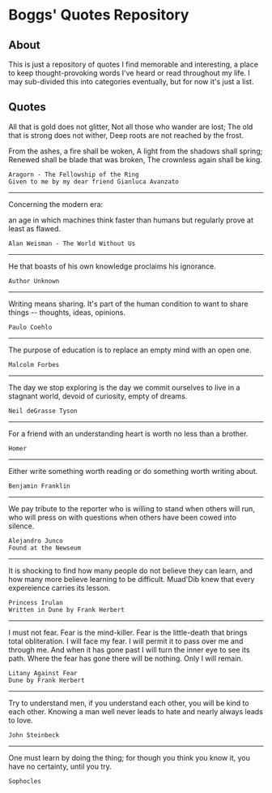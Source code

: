 # Boggs' Quotes Repository
## About
This is just a repository of quotes I find memorable and interesting, a place to keep thought-provoking words I've heard or read throughout my life. I may sub-divided this into categories eventually, but for now it's just a list.

## Quotes

All that is gold does not glitter,
Not all those who wander are lost;
The old that is strong does not wither,
Deep roots are not reached by the frost.

From the ashes, a fire shall be woken,
A light from the shadows shall spring;
Renewed shall be blade that was broken,
The crownless again shall be king.
    
    Aragorn - The Fellowship of the Ring
    Given to me by my dear friend Gianluca Avanzato

---

Concerning the modern era:

an age in which machines think faster than humans but regularly prove at least as flawed.
    
    Alan Weisman - The World Without Us

---

He that boasts of his own knowledge proclaims his ignorance.
    
    Author Unknown
    
---

Writing means sharing. It's part of the human condition to want to share things -- thoughts, ideas, opinions.
    
    Paulo Coehlo
    
---

The purpose of education is to replace an empty mind with an open one.
    
    Malcolm Forbes
    
---

The day we stop exploring is the day we commit ourselves to live in a stagnant world, devoid of curiosity, empty of dreams.
    
    Neil deGrasse Tyson
    
---

For a friend with an understanding heart is worth no less than a brother.
    
    Homer

---

Either write something worth reading or do something worth writing about.
    
    Benjamin Franklin
    
---

We pay tribute to the reporter who is willing to stand when others will run, who will press on with questions when others have been cowed into silence.

    Alejandro Junco
    Found at the Newseum

---

It is shocking to find how many people do not believe they can learn, and how many more believe learning to be difficult. Muad'Dib knew that every expereience carries its lesson.

    Princess Irulan
    Written in Dune by Frank Herbert

---

I must not fear.
Fear is the mind-killer.
Fear is the little-death that brings total obliteration.
I will face my fear.
I will permit it to pass over me and through me.
And when it has gone past I will turn the inner eye to see its path.
Where the fear has gone there will be nothing.
Only I will remain. 

    Litany Against Fear
    Dune by Frank Herbert

---

Try to understand men, if you understand each other, you will be kind to each other. Knowing a man well never leads to hate and nearly always leads to love. 

    John Steinbeck

---

One must learn by doing the thing; for though you think you know it, you have no certainty, until you try.

    Sophocles
